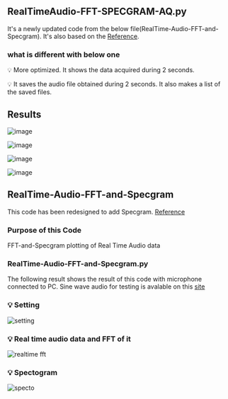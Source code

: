 ## RealTimeAudio-FFT-SPECGRAM-AQ.py
It's a newly updated code from the below file(RealTime-Audio-FFT-and-Specgram).
It's also based on the [Reference](https://github.com/markjay4k/Audio-Spectrum-Analyzer-in-Python).

### what is different with below one
:bulb: More optimized. It shows the data acquired during 2 seconds.

:bulb: It saves the audio file obtained during 2 seconds. It also makes a list of the saved files.

## Results
![image](https://user-images.githubusercontent.com/71545160/131115427-42a692a5-26a9-449a-95f6-bc3a8e57121d.png)

![image](https://user-images.githubusercontent.com/71545160/131115437-8284c60d-74ca-435f-9f7a-5e3d364d4658.png)

![image](https://user-images.githubusercontent.com/71545160/131115481-ddfcd4a7-e98d-412a-be42-ddda25dcb752.png)

![image](https://user-images.githubusercontent.com/71545160/131115514-78c40053-4903-4be2-93a7-543c81b900de.png)


## RealTime-Audio-FFT-and-Specgram
This code has been redesigned to add Specgram.  [Reference](https://github.com/markjay4k/Audio-Spectrum-Analyzer-in-Python)




### Purpose of this Code 
FFT-and-Specgram plotting of Real Time Audio data


### RealTime-Audio-FFT-and-Specgram.py
The following result shows the result of this code with microphone connected to PC.
Sine wave audio for testing is avalable on this [site](https://www.szynalski.com/tone-generator/)

### :bulb: Setting
![setting](https://user-images.githubusercontent.com/71545160/127726744-46da19d9-0336-4649-b57f-936de65c2f91.png)

### :bulb: Real time audio data and FFT of it
![realtime fft](https://user-images.githubusercontent.com/71545160/127726420-a8373ab5-8496-4d80-b162-59b53dd2c3cb.png)
### :bulb: Spectogram
![specto](https://user-images.githubusercontent.com/71545160/127726425-468886a1-ac2a-419e-8977-064a0ffe51b2.png)


